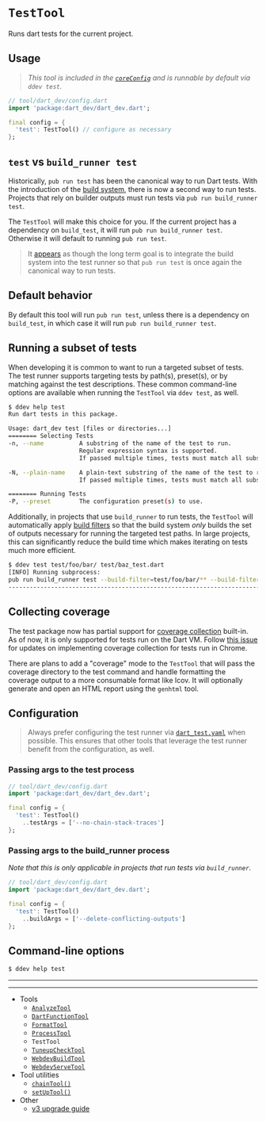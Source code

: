 # `TestTool`

Runs dart tests for the current project.

## Usage

> _This tool is included in the [`coreConfig`][core-config] and is runnable by
> default via `ddev test`._

```dart
// tool/dart_dev/config.dart
import 'package:dart_dev/dart_dev.dart';

final config = {
  'test': TestTool() // configure as necessary
};
```

## `test` vs `build_runner test`

Historically, `pub run test` has been the canonical way to run Dart tests.
With the introduction of the [build system][build-system], there is now a second
way to run tests. Projects that rely on builder outputs must run tests via
`pub run build_runner test`.

The `TestTool` will make this choice for you. If the current project has a
dependency on `build_test`, it will run `pub run build_runner test`. Otherwise
it will default to running `pub run test`.

> It [appears][test-future] as though the long term goal is to integrate the
> build system into the test runner so that `pub run test` is once again the
> canonical way to run tests.

## Default behavior

By default this tool will run `pub run test`, unless there is a dependency on
`build_test`, in which case it will run `pub run build_runner test`.

## Running a subset of tests

When developing it is common to want to run a targeted subset of tests. The test
runner supports targeting tests by path(s), preset(s), or by matching
against the test descriptions. These common command-line options are available
when running the `TestTool` via `ddev test`, as well.

```bash
$ ddev help test
Run dart tests in this package.

Usage: dart_dev test [files or directories...]
======== Selecting Tests
-n, --name          A substring of the name of the test to run.
                    Regular expression syntax is supported.
                    If passed multiple times, tests must match all substrings.

-N, --plain-name    A plain-text substring of the name of the test to run.
                    If passed multiple times, tests must match all substrings.

======== Running Tests
-P, --preset        The configuration preset(s) to use.
```

Additionally, in projects that use `build_runner` to run tests, the `TestTool`
will automatically apply [build filters][build-filters] so that the build system
_only_ builds the set of outputs necessary for running the targeted test paths.
In large projects, this can significantly reduce the build time which makes
iterating on tests much more efficient.

```bash
$ ddev test test/foo/bar/ test/baz_test.dart
[INFO] Running subprocess:
pub run build_runner test --build-filter=test/foo/bar/** --build-filter=test/baz_test.dart.*_test.dart.js --build-filter=test/baz_test.html -- test/foo/bar/ test/baz_test.dart
----------------------------------------------------------------------------
```

## Collecting coverage

The test package now has partial support for [coverage collection][coverage]
built-in. As of now, it is only supported for tests run on the Dart VM. Follow
[this issue][coverage-issue] for updates on implementing coverage collection for
tests run in Chrome.

There are plans to add a "coverage" mode to the `TestTool` that will pass the
coverage directory to the test command and handle formatting the coverage output
to a more consumable format like lcov. It will optionally generate and open an
HTML report using the `genhtml` tool.

## Configuration

> Always prefer configuring the test runner via
> [`dart_test.yaml`][dart-test-yaml] when possible. This ensures that other
> tools that leverage the test runner benefit from the configuration, as well.

### Passing args to the test process

```dart
// tool/dart_dev/config.dart
import 'package:dart_dev/dart_dev.dart';

final config = {
  'test': TestTool()
    ..testArgs = ['--no-chain-stack-traces']
};
```

### Passing args to the build_runner process

_Note that this is only applicable in projects that run tests via
`build_runner`._

```dart
// tool/dart_dev/config.dart
import 'package:dart_dev/dart_dev.dart';

final config = {
  'test': TestTool()
    ..buildArgs = ['--delete-conflicting-outputs']
};
```

## Command-line options

```bash
$ ddev help test
```

[build-filters]: https://github.com/dart-lang/build/blob/master/build_runner/CHANGELOG.md#new-feature-build-filters
[build-system]: https://github.com/dart-lang/build
[core-config]: /lib/src/core_config.dart
[coverage]: https://github.com/dart-lang/test/blob/master/pkgs/test/README.md#collecting-code-coverage
[coverage-issue]: https://github.com/dart-lang/test/issues/36
[dart-test-yaml]: https://github.com/dart-lang/test/blob/master/pkgs/test/doc/configuration.md
[test-future]: https://github.com/dart-lang/build/pull/2415#issuecomment-530114943

---
---

<!-- Table of Contents -->

- Tools
  - [`AnalyzeTool`][analyze-tool]
  - [`DartFunctionTool`][dart-function-tool]
  - [`FormatTool`][format-tool]
  - [`ProcessTool`][process-tool]
  - `TestTool`
  - [`TuneupCheckTool`][tuneup-check-tool]
  - [`WebdevBuildTool`][webdev-build-tool]
  - [`WebdevServeTool`][webdev-serve-tool]
- Tool utilities
  - [`chainTool()`][chain-tool]
  - [`setUpTool()`][set-up-tool]
- Other
  - [v3 upgrade guide][v3-upgrade-guide]

<!-- Table of Contents Links -->
[analyze-tool]: /doc/tools/analyze-tool.md
[tuneup-check-tool]: /doc/tools/tuneup-check-tool.md
[dart-function-tool]: /doc/tools/dart-function-tool.md
[format-tool]: /doc/tools/format-tool.md
[process-tool]: /doc/tools/process-tool.md
[test-tool]: /doc/tools/test-tool.md
[webdev-build-tool]: /doc/tools/webdev-build-tool.md
[webdev-serve-tool]: /doc/tools/webdev-serve-tool.md
[chain-tool]: /doc/tool-utils/chain-tool.md
[set-up-tool]: /doc/tool-utils/set-up-tool.md
[v3-upgrade-guide]: /doc/v3-upgrade-guide.md
